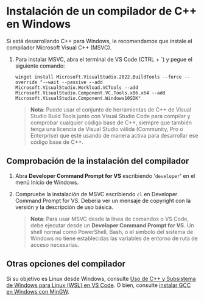 <h1 data-loc-id="walkthrough.windows.install.compiler">Instalación de un compilador de C++ en Windows</h1>
<p data-loc-id="walkthrough.windows.text1">Si está desarrollando C++ para Windows, le recomendamos que instale el compilador Microsoft Visual C++ (MSVC).</p>
<ol>
<li><p data-loc-id="walkthrough.windows.text2">Para instalar MSVC, abra el terminal de VS Code (CTRL + `) y pegue el siguiente comando:
</p><pre><code style="white-space: pre-wrap;">winget install Microsoft.VisualStudio.2022.BuildTools --force --override "--wait --passive --add Microsoft.VisualStudio.Workload.VCTools --add Microsoft.VisualStudio.Component.VC.Tools.x86.x64 --add Microsoft.VisualStudio.Component.Windows10SDK"</code></pre>
</li>
<blockquote>
<p><strong data-loc-id="walkthrough.windows.note1">Nota</strong>: <span data-loc-id="walkthrough.windows.note1.text">Puede usar el conjunto de herramientas de C++ de Visual Studio Build Tools junto con Visual Studio Code para compilar y comprobar cualquier código base de C++, siempre que también tenga una licencia de Visual Studio válida (Community, Pro o Enterprise) que esté usando de manera activa para desarrollar ese código base de C++.</span></p>
</blockquote>

</ol>
<h2 data-loc-id="walkthrough.windows.verify.compiler">Comprobación de la instalación del compilador</h2>
<ol>
<li><p data-loc-id="walkthrough.windows.open.command.prompt">Abra <strong>Developer Command Prompt for VS</strong> escribiendo '<code>developer</code>' en el menú Inicio de Windows.</p>
</li>
<li><p data-loc-id="walkthrough.windows.check.install">Compruebe la instalación de MSVC escribiendo <code>cl</code> en <span>Developer Command Prompt for VS</span>. Debería ver un mensaje de copyright con la versión y la descripción de uso básica.</p>
<blockquote>
<p><strong data-loc-id="walkthrough.windows.note2">Nota</strong>: <span data-loc-id="walkthrough.windows.note2.text">Para usar MSVC desde la línea de comandos o VS Code, debe ejecutar desde un <strong>Developer Command Prompt for VS</strong>. Un shell normal como <span>PowerShell</span>, <span>Bash</span>, o el símbolo del sistema de Windows no tiene establecidas las variables de entorno de ruta de acceso necesarias.</span></p>
</blockquote>
</li>
</ol>
<h2 data-loc-id="walkthrough.windows.other.compilers">Otras opciones del compilador</h2>
<p data-loc-id="walkthrough.windows.text3">Si su objetivo es Linux desde Windows, consulte <a href="https://code.visualstudio.com/docs/cpp/config-wsl" data-loc-id="walkthrough.windows.link.title1">Uso de C++ y Subsistema de Windows para Linux (WSL) en VS Code</a>. O bien, consulte <a href="https://code.visualstudio.com/docs/cpp/config-mingw" data-loc-id="walkthrough.windows.link.title2">instalar GCC en Windows con MinGW</a>.</p>